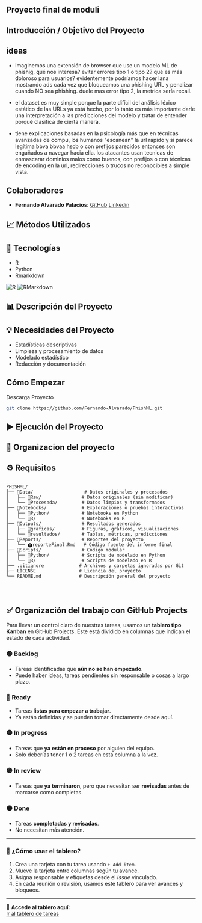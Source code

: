 ## Proyecto final de moduli

## Introducción / Objetivo del Proyecto

## ideas

- imaginemos una extensión de browser que use un modelo ML de phishig, qué nos interesa? evitar errores tipo 1 o tipo 2? qué es más doloroso para usuarios? evidentemente
  podríamos hacer lana mostrando ads cada vez que bloqueamos una phishing URL y penalizar cuando NO sea phishing.
  duele mas error tipo 2, la metrica sería recall.

- el dataset es muy simple porque la parte difícil del análisis léxico estático de las URLs ya está hecho, por lo tanto es más importante darle una interpretación a las predicciones del modelo y tratar de entender porqué clasifica de cierta manera.

- tiene explicaciones basadas en la psicología más que en técnicas avanzadas de compu, los humanos "escanean" la url rápido y si parece legítima bbva bbvaa hscb o con prefijos parecidos entonces son engañados a navegar hacia ella. los atacantes usan tecnicas de enmascarar dominios malos como buenos, con prefijos o con técnicas de encoding en la url, redirecciones o trucos no reconocibles a simple vista.

## Colaboradores

- **Fernando Alvarado Palacios**: [GitHub](https://github.com/Fernando-Alvarado) [Linkedin](https://www.linkedin.com/in/fernando-alvarado-37415b216/)

## 📈 Métodos Utilizados

## 🔧 Tecnologías

- R
- Python
- Rmarkdown

![R](https://img.shields.io/badge/R-276DC3?style=flat&logo=r&logoColor=white)
![RMarkdown](https://img.shields.io/badge/RMarkdown-2C3E50?style=flat&logo=r&logoColor=white)

## 📊 Descripción del Proyecto

## 💡 Necesidades del Proyecto

- Estadísticas descriptivas
- Limpieza y procesamiento de datos
- Modelado estadístico
- Redacción y documentación

## Cómo Empezar

Descarga Proyecto

```bash
git clone https://github.com/Fernando-Alvarado/PhishML.git
```

## ▶️ Ejecución del Proyecto

## 📁 Organizacion del proyecto

## ⚙️ Requisitos

```text

PHISHML/
├── 📂Data/                   # Datos originales y procesados
│   ├── 📂Raw/               # Datos originales (sin modificar)
│   └── 📂Procesada/         # Datos limpios y transformados
├── 📂Notebooks/             # Exploraciones o pruebas interactivas
│   ├── 📂Python/            # Notebooks en Python
│   └── 📂R/                 # Notebooks en R
├── 📂Outputs/               # Resultados generados
│   ├── 📂graficas/          # Figuras, gráficos, visualizaciones
│   └── 📂resultados/        # Tablas, métricas, predicciones
├── 📂Reports/               # Reportes del proyecto
│   └── 🅡reporteFinal.Rmd   # Código fuente del informe final
├── 📂Scripts/               # Código modular
│   ├── 📂Python/            # Scripts de modelado en Python
│   └── 📂R/                 # Scripts de modelado en R
├── .gitignore             # Archivos y carpetas ignoradas por Git
├── LICENSE                # Licencia del proyecto
└── README.md              # Descripción general del proyecto




```

## ✅ Organización del trabajo con GitHub Projects

Para llevar un control claro de nuestras tareas, usamos un **tablero tipo Kanban** en GitHub Projects. Este está dividido en columnas que indican el estado de cada actividad.

### 🟢 Backlog

- Tareas identificadas que **aún no se han empezado**.
- Puede haber ideas, tareas pendientes sin responsable o cosas a largo plazo.

### 🔵 Ready

- Tareas **listas para empezar a trabajar**.
- Ya están definidas y se pueden tomar directamente desde aquí.

### 🟡 In progress

- Tareas que **ya están en proceso** por alguien del equipo.
- Solo deberías tener 1 o 2 tareas en esta columna a la vez.

### 🟣 In review

- Tareas que **ya terminaron**, pero que necesitan ser **revisadas** antes de marcarse como completas.

### 🟠 Done

- Tareas **completadas y revisadas**.
- No necesitan más atención.

---

### 📌 ¿Cómo usar el tablero?

1. Crea una tarjeta con tu tarea usando `+ Add item`.
2. Mueve la tarjeta entre columnas según tu avance.
3. Asigna responsable y etiquetas desde el _Issue_ vinculado.
4. En cada reunión o revisión, usamos este tablero para ver avances y bloqueos.

---

🔗 **Accede al tablero aquí:**  
[Ir al tablero de tareas](https://github.com/users/Fernando-Alvarado/projects/1/views/1)
